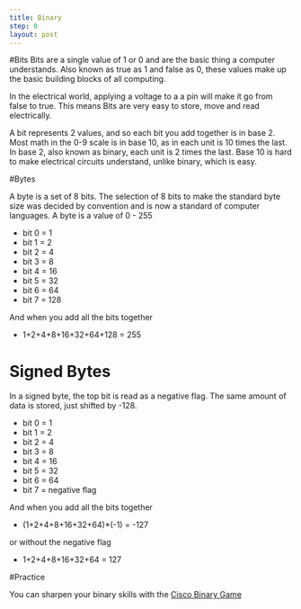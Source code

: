 ```yaml
---
title: Binary
step: 0
layout: post
---
```


#Bits
Bits are a single value of 1 or 0 and are the basic thing a computer understands. Also known as true as 1 and false as 0, these values make up the basic building blocks of all computing. 

In the electrical world, applying a voltage to a a pin will make it go from false to true. This means Bits are very easy to store, move and read electrically. 

A bit represents 2 values, and so each bit you add together is in base 2. Most math in the 0-9 scale is in base 10, as in each unit is 10 times the last. In base 2, also known as binary, each unit is 2 times the last. Base 10 is hard to make electrical circuits understand, unlike binary, which is easy. 



#Bytes

A byte is a set of 8 bits. The selection of 8 bits to make the standard byte size was decided by convention and is now a standard of computer languages. A byte is a value of 0 - 255

* bit 0 = 1
* bit 1 = 2
* bit 2 = 4
* bit 3 = 8
* bit 4 = 16
* bit 5 = 32
* bit 6 = 64
* bit 7 = 128

And when you add all the bits together 

* 1+2+4+8+16+32+64+128 = 255

# Signed Bytes
In a signed byte, the top bit is read as a negative flag. The same amount of data is stored, just shifted by -128. 

* bit 0 = 1
* bit 1 = 2
* bit 2 = 4
* bit 3 = 8
* bit 4 = 16
* bit 5 = 32
* bit 6 = 64
* bit 7 = negative flag

And when you add all the bits together 

* (1+2+4+8+16+32+64)*(-1) = -127

or without the negative flag

* 1+2+4+8+16+32+64 = 127

#Practice

You can sharpen your binary skills with the [Cisco Binary Game](https://learningnetwork.cisco.com/docs/DOC-1803)

